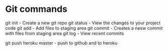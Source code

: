 # Git commands

git init - Create a new git repo
git status - View the changes to your project code
git add - Add files to staging area
git commit - Creates a nesw commit with files from staging area
git log - View recent commits

git push heroku master - push to github and to heroku 